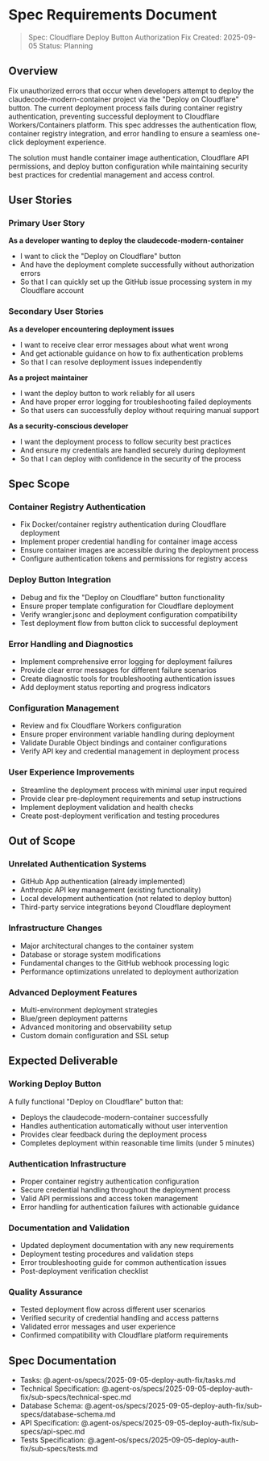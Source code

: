 # Spec Requirements Document

> Spec: Cloudflare Deploy Button Authorization Fix
> Created: 2025-09-05
> Status: Planning

## Overview

Fix unauthorized errors that occur when developers attempt to deploy the claudecode-modern-container project via the "Deploy on Cloudflare" button. The current deployment process fails during container registry authentication, preventing successful deployment to Cloudflare Workers/Containers platform. This spec addresses the authentication flow, container registry integration, and error handling to ensure a seamless one-click deployment experience.

The solution must handle container image authentication, Cloudflare API permissions, and deploy button configuration while maintaining security best practices for credential management and access control.

## User Stories

### Primary User Story
**As a developer wanting to deploy the claudecode-modern-container**
- I want to click the "Deploy on Cloudflare" button
- And have the deployment complete successfully without authorization errors
- So that I can quickly set up the GitHub issue processing system in my Cloudflare account

### Secondary User Stories
**As a developer encountering deployment issues**
- I want to receive clear error messages about what went wrong
- And get actionable guidance on how to fix authentication problems
- So that I can resolve deployment issues independently

**As a project maintainer**
- I want the deploy button to work reliably for all users
- And have proper error logging for troubleshooting failed deployments
- So that users can successfully deploy without requiring manual support

**As a security-conscious developer**
- I want the deployment process to follow security best practices
- And ensure my credentials are handled securely during deployment
- So that I can deploy with confidence in the security of the process

## Spec Scope

### Container Registry Authentication
- Fix Docker/container registry authentication during Cloudflare deployment
- Implement proper credential handling for container image access
- Ensure container images are accessible during the deployment process
- Configure authentication tokens and permissions for registry access

### Deploy Button Integration
- Debug and fix the "Deploy on Cloudflare" button functionality
- Ensure proper template configuration for Cloudflare deployment
- Verify wrangler.jsonc and deployment configuration compatibility
- Test deployment flow from button click to successful deployment

### Error Handling and Diagnostics
- Implement comprehensive error logging for deployment failures
- Provide clear error messages for different failure scenarios
- Create diagnostic tools for troubleshooting authentication issues
- Add deployment status reporting and progress indicators

### Configuration Management
- Review and fix Cloudflare Workers configuration
- Ensure proper environment variable handling during deployment
- Validate Durable Object bindings and container configurations
- Verify API key and credential management in deployment process

### User Experience Improvements
- Streamline the deployment process with minimal user input required
- Provide clear pre-deployment requirements and setup instructions
- Implement deployment validation and health checks
- Create post-deployment verification and testing procedures

## Out of Scope

### Unrelated Authentication Systems
- GitHub App authentication (already implemented)
- Anthropic API key management (existing functionality)
- Local development authentication (not related to deploy button)
- Third-party service integrations beyond Cloudflare deployment

### Infrastructure Changes
- Major architectural changes to the container system
- Database or storage system modifications
- Fundamental changes to the GitHub webhook processing logic
- Performance optimizations unrelated to deployment authorization

### Advanced Deployment Features
- Multi-environment deployment strategies
- Blue/green deployment patterns
- Advanced monitoring and observability setup
- Custom domain configuration and SSL setup

## Expected Deliverable

### Working Deploy Button
A fully functional "Deploy on Cloudflare" button that:
- Deploys the claudecode-modern-container successfully
- Handles authentication automatically without user intervention
- Provides clear feedback during the deployment process
- Completes deployment within reasonable time limits (under 5 minutes)

### Authentication Infrastructure
- Proper container registry authentication configuration
- Secure credential handling throughout the deployment process
- Valid API permissions and access token management
- Error handling for authentication failures with actionable guidance

### Documentation and Validation
- Updated deployment documentation with any new requirements
- Deployment testing procedures and validation steps
- Error troubleshooting guide for common authentication issues
- Post-deployment verification checklist

### Quality Assurance
- Tested deployment flow across different user scenarios
- Verified security of credential handling and access patterns
- Validated error messages and user experience
- Confirmed compatibility with Cloudflare platform requirements

## Spec Documentation

- Tasks: @.agent-os/specs/2025-09-05-deploy-auth-fix/tasks.md
- Technical Specification: @.agent-os/specs/2025-09-05-deploy-auth-fix/sub-specs/technical-spec.md
- Database Schema: @.agent-os/specs/2025-09-05-deploy-auth-fix/sub-specs/database-schema.md
- API Specification: @.agent-os/specs/2025-09-05-deploy-auth-fix/sub-specs/api-spec.md
- Tests Specification: @.agent-os/specs/2025-09-05-deploy-auth-fix/sub-specs/tests.md